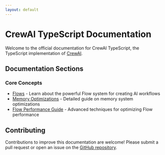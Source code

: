 ```yaml
---
layout: default
---
```


# CrewAI TypeScript Documentation

Welcome to the official documentation for CrewAI TypeScript, the TypeScript implementation of [CrewAI](https://github.com/joaomdmoura/crewAI).

## Documentation Sections

### Core Concepts

- [Flows](flows.html) - Learn about the powerful Flow system for creating AI workflows
- [Memory Optimizations](memory-optimizations.html) - Detailed guide on memory system optimizations
- [Flow Performance Guide](flow-performance-guide.html) - Advanced techniques for optimizing Flow performance

## Contributing

Contributions to improve this documentation are welcome! Please submit a pull request or open an issue on the [GitHub repository](https://github.com/joaomdmoura/crewai-ts).

